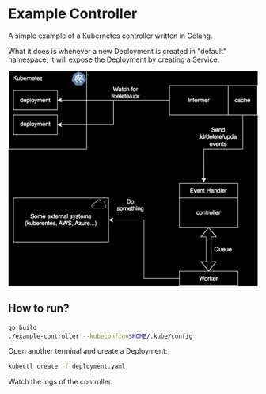 # Example Controller

A simple example of a Kubernetes controller written in Golang.

What it does is whenever a new Deployment is created in "default" namespace, it will expose the Deployment by creating a Service.

![Kubernetes Controller Diagram](./docs/k8s-controller.drawio.svg)

## How to run?

```bash
go build
./example-controller --kubeconfig=$HOME/.kube/config
```

Open another terminal and create a Deployment:

```bash
kubectl create -f deployment.yaml
```

Watch the logs of the controller.
